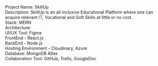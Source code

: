 Project Name: SkillUp <br>
Description: SkillUp is an all inclusive Educational Platform where one can acquire relevant IT, Vocational and Soft Skills at little or no cost.  <br>
Stack: MERN  <br>
Architecture:   <br>
UI/UX Tool: Figma <br>
FrontEnd - React.js  <br>
BackEnd - Node.js  <br>
Hosting Environment - Cloudinary, Azure  <br>
Database: MongoDB Atlas <br>
Collaboration Tool: GitHub, Trello, GoogleDoc
